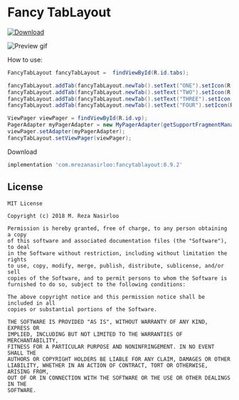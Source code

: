 # Fancy TabLayout

[ ![Download](https://api.bintray.com/packages/mrezanasirloo/maven/fancytablayout/images/download.svg) ](https://bintray.com/mrezanasirloo/maven/fancytablayout/_latestVersion)

![Preview gif](https://media.giphy.com/media/3NvQrT1H08ySikNpAl/giphy.gif)

How to use:
```java
FancyTabLayout fancyTabLayout =  findViewById(R.id.tabs);

fancyTabLayout.addTab(fancyTabLayout.newTab().setText("ONE").setIcon(R.drawable.ic_room_24dp));
fancyTabLayout.addTab(fancyTabLayout.newTab().setText("TWO").setIcon(R.drawable.ic_backup_24dp));
fancyTabLayout.addTab(fancyTabLayout.newTab().setText("THREE").setIcon(R.drawable.ic_brightness_2_24dp));
fancyTabLayout.addTab(fancyTabLayout.newTab().setText("FOUR").setIcon(R.drawable.ic_shopping_cart_24dp));

ViewPager viewPager = findViewById(R.id.vp);
PagerAdapter myPagerAdapter = new MyPagerAdapter(getSupportFragmentManager());
viewPager.setAdapter(myPagerAdapter);
fancyTabLayout.setViewPager(viewPager);
```

Download
```groovy
implementation 'com.mrezanasirloo:fancytablayout:0.9.2'
```

## License
```
MIT License

Copyright (c) 2018 M. Reza Nasirloo

Permission is hereby granted, free of charge, to any person obtaining a copy
of this software and associated documentation files (the "Software"), to deal
in the Software without restriction, including without limitation the rights
to use, copy, modify, merge, publish, distribute, sublicense, and/or sell
copies of the Software, and to permit persons to whom the Software is
furnished to do so, subject to the following conditions:

The above copyright notice and this permission notice shall be included in all
copies or substantial portions of the Software.

THE SOFTWARE IS PROVIDED "AS IS", WITHOUT WARRANTY OF ANY KIND, EXPRESS OR
IMPLIED, INCLUDING BUT NOT LIMITED TO THE WARRANTIES OF MERCHANTABILITY,
FITNESS FOR A PARTICULAR PURPOSE AND NONINFRINGEMENT. IN NO EVENT SHALL THE
AUTHORS OR COPYRIGHT HOLDERS BE LIABLE FOR ANY CLAIM, DAMAGES OR OTHER
LIABILITY, WHETHER IN AN ACTION OF CONTRACT, TORT OR OTHERWISE, ARISING FROM,
OUT OF OR IN CONNECTION WITH THE SOFTWARE OR THE USE OR OTHER DEALINGS IN THE
SOFTWARE.
```